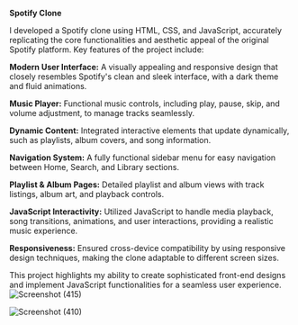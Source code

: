 **Spotify Clone**

I developed a Spotify clone using HTML, CSS, and JavaScript, accurately replicating the core functionalities and aesthetic appeal of the original Spotify platform. Key features of the project include:

**Modern User Interface:** A visually appealing and responsive design that closely resembles Spotify's clean and sleek interface, with a dark theme and fluid animations.

**Music Player:** Functional music controls, including play, pause, skip, and volume adjustment, to manage tracks seamlessly.

**Dynamic Content:** Integrated interactive elements that update dynamically, such as playlists, album covers, and song information.

**Navigation System:** A fully functional sidebar menu for easy navigation between Home, Search, and Library sections.

**Playlist & Album Pages:** Detailed playlist and album views with track listings, album art, and playback controls.

**JavaScript Interactivity:** Utilized JavaScript to handle media playback, song transitions, animations, and user interactions, providing a realistic music experience.

**Responsiveness:** Ensured cross-device compatibility by using responsive design techniques, making the clone adaptable to different screen sizes.

This project highlights my ability to create sophisticated front-end designs and implement JavaScript functionalities for a seamless user experience.
![Screenshot (415)](https://github.com/user-attachments/assets/a02e0014-45b1-43bc-9e60-a290bbbb9c50)

![Screenshot (410)](https://github.com/user-attachments/assets/70831aa0-ed3f-4881-abce-95303f08538b)

